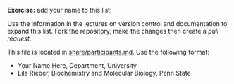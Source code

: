 
**Exercise:** add your name to this list! 

Use the information in the lectures on version control and documentation to expand this list.
Fork the repository, make the changes then create a *pull request*.

This file is located in [share/participants.md][url]. Use the following format:

* Your Name Here, Department, University
* Lila Rieber, Biochemistry and Molecular Biology, Penn State

[url]: https://github.com/biostars/bootcamp-central/blob/master/web/2016/share/participants.md
